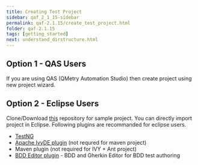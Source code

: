 ```yaml
---
title: Creating Test Project
sidebar: qaf_2_1_15-sidebar
permalink: qaf-2.1.15/create_test_project.html
folder: qaf-2.1.15
tags: [getting_started]
next: understand_dirstructure.html
---
```


## Option 1 - QAS Users

If you are using QAS (QMetry Automation Studio) then create project using new project wizard.

## Option 2 - Eclipse Users

Clone/Download [this]({{site.data.strings.blank_project_zip_url}}) repository for sample project.
You can directly import project in Eclipse. Following plugins are recommanded for eclipse users.

* [TestNG](http://testng.org/doc/eclipse.html)
* [Apache IvyDE plugin](https://ant.apache.org/ivy/ivyde/download.html) (not requred for maven project)
* Maven plugin (not required for IVY + Ant project)
* [BDD Editor plugin](https://qmetry.github.io/qaf/editor/bdd/eclipse/) - BDD and Gherkin Editor for BDD test authoring
